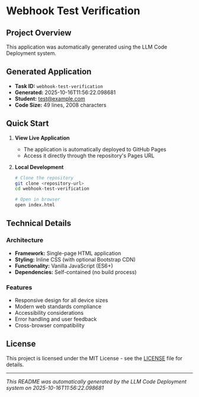 # Webhook Test Verification

## Project Overview

This application was automatically generated using the LLM Code Deployment system.

## Generated Application

- **Task ID:** `webhook-test-verification`
- **Generated:** 2025-10-16T11:56:22.098681
- **Student:** test@example.com
- **Code Size:** 49 lines, 2008 characters

## Quick Start

1. **View Live Application**
   - The application is automatically deployed to GitHub Pages
   - Access it directly through the repository's Pages URL

2. **Local Development**
   ```bash
   # Clone the repository
   git clone <repository-url>
   cd webhook-test-verification

   # Open in browser
   open index.html
   ```

## Technical Details

### Architecture
- **Framework:** Single-page HTML application
- **Styling:** Inline CSS (with optional Bootstrap CDN)
- **Functionality:** Vanilla JavaScript (ES6+)
- **Dependencies:** Self-contained (no build process)

### Features
- Responsive design for all device sizes
- Modern web standards compliance
- Accessibility considerations
- Error handling and user feedback
- Cross-browser compatibility

## License

This project is licensed under the MIT License - see the [LICENSE](LICENSE) file for details.

---

*This README was automatically generated by the LLM Code Deployment system on 2025-10-16T11:56:22.098681*
